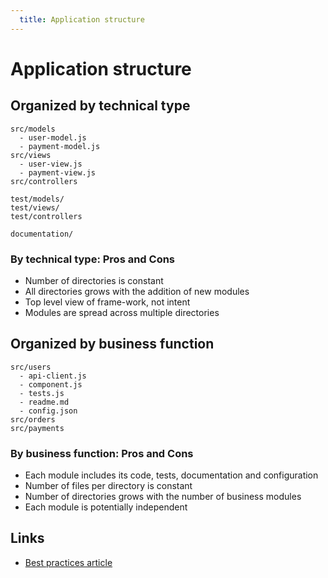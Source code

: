 ```yaml
---
  title: Application structure
---
```


# Application structure

## Organized by technical type

```
src/models
  - user-model.js
  - payment-model.js
src/views
  - user-view.js
  - payment-view.js
src/controllers

test/models/
test/views/
test/controllers

documentation/
```

### By technical type: Pros and Cons

- Number of directories is constant
- All directories grows with the addition of new modules
- Top level view of frame-work, not intent
- Modules are spread across multiple directories

## Organized by business function

```
src/users
  - api-client.js
  - component.js
  - tests.js
  - readme.md
  - config.json
src/orders
src/payments
```
### By business function: Pros and Cons

- Each module includes its code, tests, documentation and configuration
- Number of files per directory is constant
- Number of directories grows with the number of business modules
- Each module is potentially independent

## Links

- [Best practices article](https://blog.codeminer42.com/nodejs-and-good-practices-354e7d763626)
